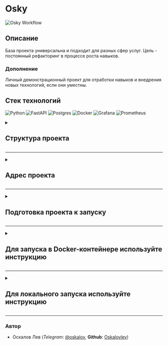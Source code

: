 # Osky

![Osky Workflow](https://github.com/Oskalovlev/osky/actions/workflows/develop-push_workflow.yml/badge.svg)

## Описание
База проекта универсальна и подходит для разных сфер услуг. Цель - постоянный рефакторинг в процессе роста навыков.

### Дополнение
Личный демонстрационный проект для отработки навыков и внедрения новых технологий, если они уместны.


## Стек технологий
![Python](https://img.shields.io/badge/python-3670A0?style=for-the-badge&logo=python&logoColor=ffdd54)
![FastAPI](https://img.shields.io/badge/fastapi-109989?style=for-the-badge&logo=FASTAPI&logoColor=white)
![Postgres](https://img.shields.io/badge/postgres-%23316192.svg?style=for-the-badge&logo=postgresql&logoColor=white)
![Docker](https://img.shields.io/badge/Docker-2CA5E0?style=for-the-badge&logo=docker&logoColor=white)
![Grafana](https://img.shields.io/badge/Grafana-F2F4F9?style=for-the-badge&logo=grafana&logoColor=orange&labelColor=F2F4F9)
![Prometheus](https://img.shields.io/badge/Prometheus-000000?style=for-the-badge&logo=prometheus&labelColor=000000)

<details><summary><h2>Структура проекта</h2></summary>
    <details><summary><h4>Структура базы данных</h4></summary>
        <img src="/docs/db_.jpg"/>
    </details>
    <details><summary><h4>Структура репозитория</h4></summary>
        <img src="/docs/rep_.jpg"/>
    </details>
    <details><summary><h4>Специфика ендпойнтов в OpenAPI</h4></summary>
        <img src="/docs/openapi_.jpg"/>
    </details>
    <details><summary><h4>Документация Redoc</h4></summary>
        <img src="/docs/doc_.jpg"/>
    </details>
</details>

---

<details><summary><h2>Адрес проекта</h2></summary>

*(запускается локально)*

    http://127.0.0.1:8000/

*(запуск на сервере)*

    https://:8000/

> /admin/ # Адрес админки проекта

> /docs/ # Документация

**Handlers**

```sh
api/
```
</details>

---

<details><summary><h2>Подготовка проекта к запуску</h2></summary>

#### `3` пункт для локального запуска. `4` пункт для ведения разработки

1. *Склонируйте репозиторий и перейдите в него*:

    ```sh
    git clone https://github.com/Oskalovlev/osky.git
    ```
    ```sh
    cd osky/
    ```
---
2. *Для работы с PostgreSQL*:

    * Создайте в директории `infra/` файл `.env` командой:

        ```sh
        touch infra/.env
        ```
        > Заполните переменные по примеру файла `.env.example`
---
3. *Создайте и активируйте виртуальное окружение Poetry*:

    <details><summary><h4>Установка Poetry(Если не установлено)</h4></summary>

   Для Linux, macOS, Windows (WSL):
   ```bash
   curl -sSL https://install.python-poetry.org | python3 -
   ```
   Для Windows (Powershell):
   ```bash
   (Invoke-WebRequest -Uri https://install.python-poetry.org -UseBasicParsing).Content | py -
   ```

   * В macOS и Windows сценарий установки предложит добавить папку с исполняемым файлом Poetry в переменную PATH. Сделайте это, выполнив следующую команду (не забудьте поменять {USERNAME} на имя вашего пользователя):

        - macOS:
            ```bash
            export PATH="/Users/{USERNAME}/.local/bin:$PATH"
            ```
        - Windows:
            ```bash
            $Env:Path += ";C:\Users\{USERNAME}\AppData\Roaming\Python\Scripts"; setx PATH "$Env:Path"
            ```
        > Проверить установку:
            ```bash
            poetry --version
            ```
        * Установка автодополнений bash (опционально):
            ```bash
            poetry completions bash >> ~/.bash_completion
            ```
    </details>

    <details><summary><h4>Запуск виртуального окружения</h4></summary>

    - Создать файл .toml:
     ```bash
          poetry init
     ```
   > Соглашаясь на все стандартные значения, если нет другого варианта

    - Создание виртуального окружения:
      ```bash
          poetry env use python
      ```
    - Установка зависимостей:
      ```bash
          poetry install --with dev,test
      ```
    - Запуск оболочки и активация виртуального окружения (из папки проекта):
      ```bash
          poetry shell
      ```
    - Проверка активации виртуального окружения:
      ```bash
          poetry env list
      ```
    </details>

    <details><summary><h4>Потенциальные проблемы</h4></summary>

   *a. виртуальное окружение Poetry недоступно при выборе интерпретатора*

   С высокой вероятностью виртуальное окружение создалось вне папки проекта. Командой ниже можно удостовериться, что окружение будет создано внутри пути проекта:
   ```bash
   poetry config virtualenvs.in-project true
   ```
   Если проект уже был создан, придется пересоздать окружение:
   ```bash
   poetry env list  # вывести имя текущего окружения
   poetry env remove <current environment>  # удалить текущее окружение
   poetry install  # создаст новое окружение с уже с учетом нового конфига virtualenvs.in-project true
   ```

   *b. путь к Poetry не прописан / приходится указывать заново при переоткрытии проекта в редакторе*

   В зависимости от типа используемой оболочки, найдите и откройте bashrc / zshrc файл:
   ```bash
   nano ~/.zshrc
   ```
   Если в файле нет этой строки, добавьте ее и сохраните изменения (не забудьте указать свой {USERNAME}):
   ```bash
   export PATH="/Users/{USERNAME}/.local/bin:$PATH"
   ```
    </details>

---

4. *Настройте pre-commit*:
   `pre-commit` установится автоматически, после ввода команды зависимостей, можно проверить:
   ```bash
     pre-commit --version
   ```

    Для работы нужно ввести команду:
   ```bash
     pre-commit install
   ```

    Теперь `pre-commit` рабатывает автоматически при коммитах.
    > Исправленные `black'ом` файлы нужно добавить:
      ```bash
        git add .
      ```
</details>

---

<details><summary><h2>Для запуска в Docker-контейнере используйте инструкцию</h2></summary>

1. *Запустите сборку контейнеров*:

    ```sh
    docker compose -f infra/docker-compose.yaml up -d --build
    ```
2. *Для остановки контейнеров*:
    ```sh
    docker compose -f infra/docker-compose.yaml stop
    ```
3. *Для удаления контейнеров*:
    ```sh
    docker compose -f infra/docker-compose.yaml down (-v опционально, удалит связи)
    ```
</details>

---

<details><summary><h2>Для локального запуска используйте инструкцию</h2></summary>

1. *Выполните миграции*:

    * Инициализируйте миграции Alembic (опционально)
        ```sh
            alembic init
        ```

    * Создайте миграции (будут созданы с сортировкой по дате, но лучше добавить комментарий)
        ```sh
            alembic revision --autogenerate
        ```

    * Примените миграции
        ```sh
            alembic upgrade head
        ```

2. *Локальный запуск*:

    ```sh
        poetry run task app (в активном Poetry окружением)
    ```
</details>

---


### Автор

- Оскалов Лев (*Telegram*: [@oskalov](https://t.me/oskalov), **Github**: [Oskalovlev](https://github.com/Oskalovlev))
